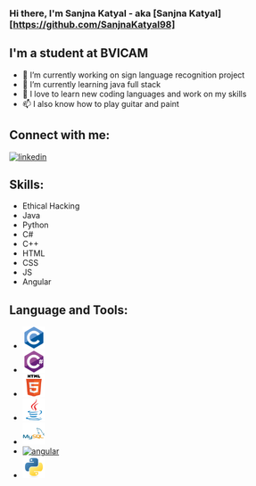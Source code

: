 ### Hi there, I'm Sanjna Katyal - aka [Sanjna Katyal] [https://github.com/SanjnaKatyal98] 
## I'm a student at BVICAM

- 👀 I’m currently working on sign language recognition project
- 🌱 I’m currently learning java full stack
- 💞️ I love to learn new coding languages and work on my skills
- 📫 I also know how to play guitar and paint

## Connect with me:
<a href="linkedin.com/in/sanjna-katyal-17402612a"><img alt="linkedin" width="90px" src="https://blog.linkedin.com/apps/settings/wcm/designs/linkedin/katy/global/clientlibs/resources/img/default-share.png" /></a>
<br/>

## Skills:

- Ethical Hacking
- Java
- Python
- C#
- C++
- HTML
- CSS
- JS
- Angular

## Language and Tools:

- <a href="https://www.cprogramming.com/" rel="nofollow">
  <img src="https://raw.githubusercontent.com/devicons/devicon/master/icons/c/c-original.svg" alt="c" width="40" height="40" style="max-width:100%;"> </a>
- <a href="https://www.w3schools.com/cs/" rel="nofollow"> 
  <img src="https://raw.githubusercontent.com/devicons/devicon/master/icons/csharp/csharp-original.svg" alt="csharp" width="40" height="40" style="max-width:100%;"> </a>
- <a href="https://www.w3.org/html/" rel="nofollow">
  <img src="https://raw.githubusercontent.com/devicons/devicon/master/icons/html5/html5-original-wordmark.svg" alt="html5" width="40" height="40" style="max-width:100%;"> </a>
- <a href="https://www.java.com" rel="nofollow">
  <img src="https://raw.githubusercontent.com/devicons/devicon/master/icons/java/java-original.svg" alt="java" width="40" height="40" style="max-width:100%;"> </a>
- <a href="https://www.mysql.com/" rel="nofollow">
  <img src="https://raw.githubusercontent.com/devicons/devicon/master/icons/mysql/mysql-original-wordmark.svg" alt="mysql" width="40" height="40" style="max-width:100%;"> </a>
- <a href="https://angular.io/"><img src="https://upload.wikimedia.org/wikipedia/commons/thumb/c/cf/Angular_full_color_logo.svg/1200px-Angular_full_color_logo.svg.png" alt="angular" width="40" height="40" style="max-width:100%;"></a>
- <a href="https://www.python.org" rel="nofollow">
  <img src="https://raw.githubusercontent.com/devicons/devicon/master/icons/python/python-original.svg" alt="python" width="40" height="40" style="max-width:100%;"> </a>
<br/>
